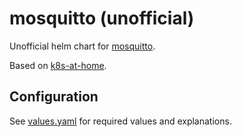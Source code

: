 # mosquitto (unofficial)

Unofficial helm chart for [mosquitto](https://github.com/eclipse/mosquitto).

Based on [k8s-at-home](https://github.com/k8s-at-home/charts/tree/master/charts/stable/mosquitto).

## Configuration

See [values.yaml](https://github.com/lmatfy/charts/blob/main/charts/mosquitto/values.yaml) for required values and explanations.
